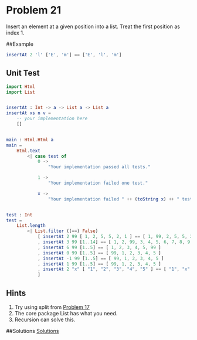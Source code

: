 # Problem 21

Insert an element at a given position into a list. Treat the first position as index 1. 

##Example
```elm 
insertAt 2 'l' ['E', 'm'] == ['E', 'l', 'm']
```

## Unit Test
```elm
import Html
import List


insertAt : Int -> a -> List a -> List a
insertAt xs n v =
    -- your implementation here
    []


main : Html.Html a
main =
    Html.text
        <| case test of
            0 ->
                "Your implementation passed all tests."

            1 ->
                "Your implementation failed one test."

            x ->
                "Your implementation failed " ++ (toString x) ++ " tests."


test : Int
test =
    List.length
        <| List.filter ((==) False)
            [ insertAt 2 99 [ 1, 2, 5, 5, 2, 1 ] == [ 1, 99, 2, 5, 5, 2, 1 ]
            , insertAt 3 99 [1..14] == [ 1, 2, 99, 3, 4, 5, 6, 7, 8, 9, 10, 11, 12, 13, 14 ]
            , insertAt 6 99 [1..5] == [ 1, 2, 3, 4, 5, 99 ]
            , insertAt 0 99 [1..5] == [ 99, 1, 2, 3, 4, 5 ]
            , insertAt -1 99 [1..5] == [ 99, 1, 2, 3, 4, 5 ]
            , insertAt 1 99 [1..5] == [ 99, 1, 2, 3, 4, 5 ]
            , insertAt 2 "x" [ "1", "2", "3", "4", "5" ] == [ "1", "x", "2", "3", "4", "5" ]
            ]
```

## Hints
1. Try using split from [Problem 17](p17.md)
2. The core package List has what you need.
3. Recursion can solve this. 


##Solutions 
[Solutions](../s/s21.md)